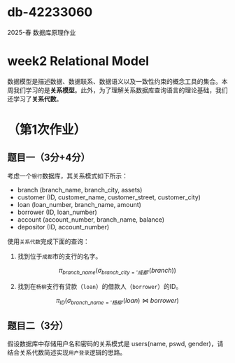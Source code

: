 # db-42233060
2025-春 数据库原理作业
# week2 Relational Model
数据模型是描述数据、数据联系、数据语义以及一致性约束的概念工具的集合。本周我们学习的是**关系模型**。此外，为了理解关系数据库查询语言的理论基础，我们还学习了**关系代数**。

# （第1次作业）
## 题目一（3分+4分）
考虑一个`银行`数据库，其关系模式如下所示：

- branch (branch_name, branch_city, assets)
- customer (ID, customer_name, customer_street, customer_city)
- loan (loan_number, branch_name, amount)
- borrower (ID, loan_number)
- account (account_number, branch_name, balance)
- depositor (ID, account_number)

使用`关系代数`完成下面的查询：

1. 找到位于`成都`市的支行的名字。

$$\pi_{branch\_name}(\sigma_{branch\_city='成都'}(branch))$$

2. 找到在`杨柳`支行有贷款（`loan`）的借款人（`borrower`）的ID。

$$\pi_{ID}(\sigma_{branch\_name='杨柳'}(loan)\bowtie borrower)$$

## 题目二（3分）
假设数据库中存储用户名和密码的关系模式是 users(name, pswd, gender)，请结合关系代数简述实现`用户登录`逻辑的思路。
